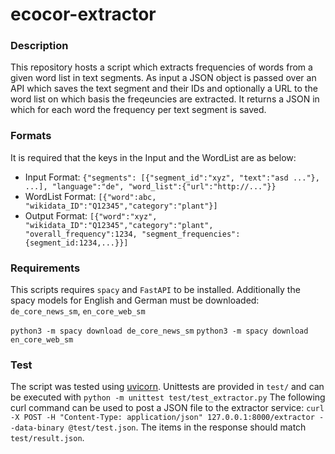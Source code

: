 # ecocor-extractor

### Description
This repository hosts a script which extracts frequencies of words from a given word list in
text segments. As input a JSON object is passed over an API which saves the text segment
and their IDs and optionally a URL to the word list on which basis the freqeuncies are
extracted. It returns a JSON in which for each word the frequency per text segment is
saved.

### Formats 
It is required that the keys in the Input and the WordList are as below:
* Input Format: `{"segments": [{"segment_id":"xyz", "text":"asd ..."}, ...], "language":"de",
"word_list":{"url":"http://..."}}`
* WordList Format: `[{"word":abc, "wikidata_ID":"Q12345","category":"plant"}]`
* Output Format: `[{"word":"xyz", "wikidata_ID":"Q12345","category":"plant",
"overall_frequency":1234, "segment_frequencies":{segment_id:1234,...}}]`

### Requirements
This scripts requires `spacy` and `FastAPI` to be installed. Additionally the spacy models
for English and German must be downloaded: `de_core_news_sm`, `en_core_web_sm` 

`python3 -m spacy download de_core_news_sm`
`python3 -m spacy download en_core_web_sm`

### Test
The script was tested using [uvicorn](https://fastapi.tiangolo.com/lo/#installation).
Unittests are provided in `test/` and can be executed with `python -m unittest test/test_extractor.py`
The following curl command can be used to post a JSON file to the extractor service:
`curl -X POST -H "Content-Type: application/json" 127.0.0.1:8000/extractor --data-binary @test/test.json`. The items in the response should match `test/result.json`.

